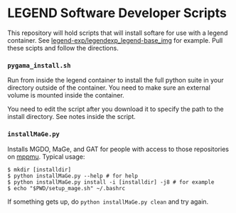 # LEGEND Software Developer Scripts

This repository will hold scripts that will install softare for use with a legend container.
See [legend-exp/legendexp_legend-base_img](https://github.com/legend-exp/legendexp_legend-base_img) for example.
Pull these scipts and follow the directions.

### `pygama_install.sh`

Run from inside the legend container to install the full python suite in your directory outside of the container. You need to make sure an external volume is mounted inside the container.  

You need to edit the script after you download it to specify the path to the install directory. See notes inside the script.

### `installMaGe.py`

Installs MGDO, MaGe, and GAT for people with access to those repositories on [mppmu](https://github.com/mppmu). Typical usage:

```console
$ mkdir [installdir]
$ python installMaGe.py --help # for help
$ python installMaGe.py install -i [installdir] -j8 # for example
$ echo "$PWD/setup_mage.sh" ~/.bashrc
```

If something gets up, do `python installMaGe.py clean` and try again.

